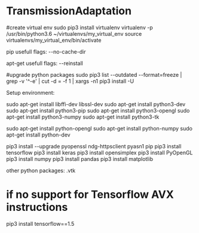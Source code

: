 # TransmissionAdaptation

#create virtual env
sudo pip3 install virtualenv
virtualenv -p /usr/bin/python3.6 ~/virtualenvs/my_virtual_env
source virtualenvs/my_virtual_env/bin/activate

pip usefull flags:  --no-cache-dir 

apt-get usefull flags: --reinstall

#upgrade python packages
sudo pip3 list --outdated --format=freeze | grep -v '^\-e' | cut -d = -f 1  | xargs -n1 pip3 install -U

Setup environment:

sudo apt-get install libffi-dev libssl-dev
sudo apt-get install python3-dev
sudo apt-get install python3-pip
sudo apt-get install python3-opengl
sudo apt-get install python3-numpy
sudo apt-get install python3-tk

sudo apt-get install python-opengl
sudo apt-get install python-numpy
sudo apt-get install python-dev

pip3 install --upgrade pyopenssl ndg-httpsclient pyasn1 pip
pip3 install tensorflow
pip3 install keras
pip3 install opensimplex
pip3 install PyOpenGL 
pip3 install numpy
pip3 install pandas
pip3 install matplotlib

other python packages:
.vtk

# if no support for Tensorflow AVX instructions
pip3 install tensorflow==1.5
